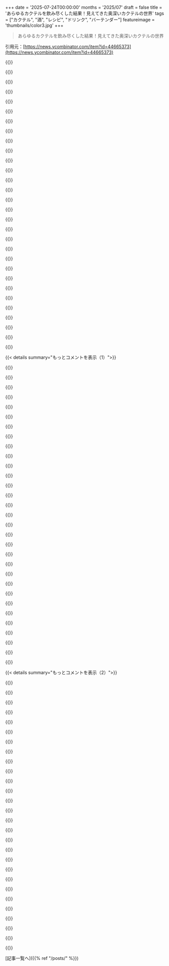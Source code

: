 +++
date = '2025-07-24T00:00:00'
months = '2025/07'
draft = false
title = 'あらゆるカクテルを飲み尽くした結果！見えてきた奥深いカクテルの世界'
tags = ["カクテル", "酒", "レシピ", "ドリンク", "バーテンダー"]
featureimage = 'thumbnails/color3.jpg'
+++

> あらゆるカクテルを飲み尽くした結果！見えてきた奥深いカクテルの世界

引用元：[https://news.ycombinator.com/item?id=44665373](https://news.ycombinator.com/item?id=44665373)




{{<matomeQuote body="カクテルに興味あるなら、Cocktails with Sudermanが超おすすめ！<br>初期の投稿は無料で、カクテルの構造や仕組みが学べるよ。<br>サワー系カクテルの基本的な配合を理解すれば、材料を変えるだけで色々なカクテルが作れるって。<br>例としてはダイキリ、ウイスキーサワー、マルガリータとかね。<br>あと、材料の品質や銘柄もめっちゃ大事だよ。古くなったベルモットやボトルライムジュースはNG。https://cocktailswithsuderman.substack.com/" userName="antognini" createdAt="2025/07/24 02:51:29" color="#45d325">}}




{{<matomeQuote body="二つ目のアドバイスは、「氷、氷、氷！」<br>バーテンダーが大量の氷を使うのには理由があるんだ。<br>家でモヒート作る時に氷を少ししか入れないと、ソーダが多すぎたり、ぬるすぎたり、味が薄まったりしちゃうから気をつけて！" userName="matsemann" createdAt="2025/07/24 07:16:05" color="#ff5c5c">}}




{{<matomeQuote body="「バーテンダーは大量の氷を使う。それには理由があるんだ」って言うけど、金、金、金！" userName="Avalaxy" createdAt="2025/07/24 08:00:35" color="">}}




{{<matomeQuote body="へへ。でも僕の地元ノルウェーだと、カクテルには4cl（編集：40clと間違えちゃった、へへ）のリキュールしか使っちゃダメなんだ（国際的に認められたカクテルは例外だけど）。だから、氷を減らしても結局リキュールの量は増えないし、ソーダ水が増えて味が薄まるだけだよ。" userName="matsemann" createdAt="2025/07/24 08:06:10" color="">}}




{{<matomeQuote body="ノルウェーでは国際的に認められたカクテルが人気なんだね。<br>友達の結婚式でノルウェーに行った時、みんなに最大量の酒を持ってくるよう言われたのを思い出すよ。<br>あのバカ高い酒屋の値段を見て納得したね。「ワインモノポリー」とか言って、銀行より警備が厳しかったりするし。<br>君たち、エタノールと特別な関係があるんだね。" userName="jansan" createdAt="2025/07/24 09:05:44" color="#ff5733">}}




{{<matomeQuote body="うん、厳しいルールだよ。<br>でもワインモノポリーは素晴らしいし、かなり愛されてるんだ。<br>高価なワインやリキュールだと、アルコール税が全体価格に占める割合が少ないから、実際には手頃な値段なんだよ。<br>大量に仕入れるから良い価格で仕入れられるし、品揃えも最高！<br>デンマークなんかだと店ごとに品揃えが限られてるけど、ここではどこでもなんでもあるんだ。" userName="matsemann" createdAt="2025/07/24 09:30:40" color="#785bff">}}




{{<matomeQuote body="ワインモノポリーについての2つの気づきだよ。<br>最初は「独占なの？！」って驚いて、それから「しかもそれ、好きなんだ？！」ってなるんだよね。" userName="elygre" createdAt="2025/07/24 09:43:08" color="">}}




{{<matomeQuote body="カクテルについての僕の経験則はね、質の悪いベースリキュールの味を隠すために作られたんだってこと。<br>だから、それを使うべきなんだ。<br>最高のオールドファッションドは、Jim Beam White Labelから生まれるよ。<br>シロップやビターズがたくさん入ってるから、本当に強い薬っぽいスモーキーなウイスキーじゃない限り、高級酒の繊細な風味はあまり感じられないはず。<br>もし複雑さを加えたいなら、もっと複雑なシロップを作ればいいんだ。" userName="ReptileMan" createdAt="2025/07/24 06:29:37" color="#ff5c5c">}}




{{<matomeQuote body="40 clのリキュールだって？ノルウェーの飲兵衛たち、安らかに眠れ！<br>（追記：誤植で、たぶん4 cl = 40 ml = 約1.35 fl ozだよ）" userName="Barbing" createdAt="2025/07/24 08:35:10" color="">}}




{{<matomeQuote body="アルコール消費量が多すぎる問題を解決するための国営の独占企業で、必ずしも利益目的じゃないんだ。全員が気に入ってるわけじゃないだろうけどね。https://en.wikipedia.org/wiki/Vinmonopolet" userName="jenadine" createdAt="2025/07/24 10:33:24" color="#45d325">}}




{{<matomeQuote body="スウェーデンみたいに、急に飲みたくなっても店が開いてないと文句言う奴もいるけど、適度に飲んで珍しい酒を楽しみたい人には良いシステムだね。レバノンの Ksarak とか50ユーロで手に入るし。個人的な輸入は手間がかかるけど、ドイツからの安酒の大規模輸入は簡単で、独占店より安いよ。独占をなくしたらロシアやブルガリアみたいに質の悪い酒ばかりになるだろうから、今のままで良いと思うな。" userName="cess11" createdAt="2025/07/24 12:17:15" color="#38d3d3">}}




{{<matomeQuote body="ノルウェーは酒がめちゃくちゃ高いよ。大酒飲みには向かない場所だね。" userName="SOLAR_FIELDS" createdAt="2025/07/24 12:34:42" color="">}}




{{<matomeQuote body="ちょっと文句も言わせてよ。うちの近くの Systembolaget、土曜は15時に閉まるんだぜ？勘弁してくれよ。でも、そこで買うのはかなりお得なんだ。品揃えも良いし、ビールとワインの税金が安いから、定額のマークアップで高級ワインとかがすごく手頃に買えるんだよね。" userName="SOLAR_FIELDS" createdAt="2025/07/24 12:38:27" color="#ff5733">}}




{{<matomeQuote body="俺の住んでるところだと14時に閉まるんだけど、別に困ったことはないな。急に飲みたくなっても、家にあるものか、どこでも買える「庶民のビール」（アルコール度数2.8か3.5%のやつ）を買えばいいし。これは「緊急ロケット」って呼ばれることもあるんだ。あと、俺の地域では違法なウォッカも自家製の合法ビールも簡単に見つかるんだ。これはスウェーデンの大都市以外ではよくあることで、ドイツやデンマークからのグレーゾーンの輸入がないのを補ってる感じだね。" userName="cess11" createdAt="2025/07/24 19:22:46" color="#785bff">}}




{{<matomeQuote body="40mlってのは適度なダブルショットだよ。どっちにしろ、一杯の飲み物にはそれ以上はいらないな。特に強いリキュールならね！" userName="beAbU" createdAt="2025/07/24 12:02:07" color="">}}




{{<matomeQuote body="俺にとって Systembolaget の一番の魅力は、実はノンアルコールの代替品なんだ。普通の店じゃあのレベルのものは手に入らないからね。脱アルコール Rieseling とか、モレロチェリージュース、サイダーアップルジュースとかさ。" userName="impossiblefork" createdAt="2025/07/25 09:18:08" color="#ff5733">}}




{{<matomeQuote body="カクテルに関しては、筆者のアドバイスは「氷が多すぎる冷たい飲み物の方が、冷たくない飲み物より良い」ってことみたいだね。暗黙のアドバイスは、氷が溶けるより早く飲めってこと（氷がないなら早く楽しめ）。個人的には、家でも外でもこれには同意できるんだけど、ただの気のせいかもしれないね。" userName="wrsh07" createdAt="2025/07/24 13:54:40" color="#38d3d3">}}




{{<matomeQuote body="不人気な意見かもしれないけど、アルコール中毒の発生率が高い地域では、酒とタバコに関してはこれはすごく良いアイデアだと思うな。" userName="OldfieldFund" createdAt="2025/07/24 19:39:02" color="#ff5733">}}




{{<matomeQuote body="Woodford Reserve じゃなかったっけ？オールドファッションドにはJim Beam を使ったことないと思うんだけどな。" userName="kenanfyi" createdAt="2025/07/24 09:28:26" color="#38d3d3">}}




{{<matomeQuote body="ノルウェーでアルコールがめちゃくちゃ高いのは、昔アルコール依存症の人がすごく多かったからなんだって。それを何とかしようとしてるらしいよ。" userName="SOLAR_FIELDS" createdAt="2025/07/24 23:26:37" color="">}}




{{<matomeQuote body="まさにこれ！18年間フード＆ビバレッジ業界で働いてて、今は趣味としてやってる俺から言わせると、Sudermanは酒のSalt Fat Acid Heatって感じ。レシピを覚えるだけじゃなくて、理論とか枠組みを教えてくれるんだ。<br>あと、頼むからその古いベルモットは捨てて、新しいの買って冷蔵庫に入れとけよな。" userName="reverendsteveii" createdAt="2025/07/24 15:21:29" color="#38d3d3">}}




{{<matomeQuote body="酒が高いのは、ありえないくらいの税金と政府が独占販売してるからだよ。それでも「実際は適正価格だ」って真顔で言う奴らがこのスレッドにもいるけど、それ客観的に間違いだからね。" userName="pc86" createdAt="2025/07/24 13:25:26" color="">}}




{{<matomeQuote body="それってどういう意味？ヨーロッパの多くの国や都市では、「アイスラテ」に氷が入ってるなんて聞いたことないけど。" userName="johnisgood" createdAt="2025/07/24 10:04:14" color="">}}




{{<matomeQuote body="氷の大きさが言及されてないのは面白いね。俺は大きい氷が理想だと思うんだ。長く飲み物を冷やしてくれるのに、表面積が小さいから溶けて飲み物を薄めすぎないんだよね。<br>あと、バーテンダーがシェイクドリンクに氷を少なめに入れて、ひたすらシェイクして台無しにするのが本当に嫌なんだよな。そういうバーからは二度とドリンクを注文したくなくなる。" userName="Rooster61" createdAt="2025/07/24 14:59:05" color="#ff5733">}}




{{<matomeQuote body="40mlって1.3オンスだから、ダブルショットにもならないじゃん。ノルウェー人がみんな弱いカクテル飲んでるなんて知らなかったな！" userName="pc86" createdAt="2025/07/24 13:22:11" color="">}}




{{<matomeQuote body="ちゃんとしたバーテンダーなら、氷の量に関係なくちゃんと測るもんだよ。家でカクテル作ってるけど、氷をたっぷり入れると良い結果になるんだ。特にキンキンに冷たいのが好きならね！" userName="pnt12" createdAt="2025/07/24 20:42:06" color="#ff5c5c">}}




{{<matomeQuote body="捨てるのはダメだよ。次に料理するとき、フライパンのデグラッセに使ってみな。" userName="moehm" createdAt="2025/07/24 18:01:54" color="">}}




{{<matomeQuote body="なんか、ショットって20mlだと思ってたんだけど、完全に俺が間違ってたわ。リキュールがシングルショットで、他の部分の量が多いカクテルは、確かにかなり弱いと思う。同意だね。" userName="beAbU" createdAt="2025/07/25 14:00:38" color="">}}




{{<matomeQuote body="うん、それがもう一つの特典なんだ。サービスはだいたいすごく良いし、アドバイスを求めれば、ただ商品がどこにあるかだけじゃなくて、ちゃんとした信頼できる答えがもらえる。<br>普通の利益優先の大量販売とは全然違う経験だよね。<br>もちろん、地元の生産者にとってはデメリットがあるのはすごくよく分かってる。独占販売の棚に置いてもらうのはちょっと大変だし、ラベルには少しでも挑発的なことや広告っぽいことを載せるのはダメ。それに、地元の独占店でしか売らないとしても、ボトルをÖrebroとかの物流拠点に送る費用も価格に含めなきゃいけない。これは確かに面倒だけど、ほとんどの独占店には地元の小規模なクラフトビールや蒸留酒メーカーの商品とかが置いてあるんだよ。<br>俺から見れば、これはまだ開拓されてないビジネスチャンスだと思うね。輸送コストを下げてあげたり、商品デザインで信頼できるアドバイスをして、市場に出るまでの時間を短縮してあげたりすれば、小規模なアルコール生産者からマージンをもらってかなり快適に暮らせるんじゃないかな。" userName="cess11" createdAt="2025/07/25 09:46:57" color="#38d3d3">}}




{{<matomeQuote body="氷はカクテルでマジで重要だよ。ロックアイスはウィスキーとかスコッチに最適で、薄まらずに冷やせるんだ。ミントジュレップみたいに薄めたい時はクラッシュアイスがいいね。カクテルのスタイルと好みに合わせて使い分けるのがポイントだよ。" userName="Wojtkie" createdAt="2025/07/24 21:47:26" color="#45d325">}}




{{< details summary="もっとコメントを表示（1）">}}

{{<matomeQuote body="ぶっちゃけ、そんなに変わらないと思うな。ショットグラスだろうが、氷なしのロックグラスだろうが、シェイカーで混ぜてマティーニグラスに注ごうが、入ってる酒は1.5ozだよ。ミキサーは酒の利益率に比べたらめちゃくちゃ安いから、大した違いはないって。" userName="reverendsteveii" createdAt="2025/07/24 15:23:40" color="">}}




{{<matomeQuote body="カクテル始めたばかりの人に一番言いたいのは、材料の質が重要な時とそうじゃない時を見極めることだよ。砂糖や塩が多いドリンク、みんな酔ってる、タバコ吸ってる場ではほとんど気にしないけど、多くのカクテルでは材料がマジで大きな違いを生むんだ。コスパ最高はCarpano Anticaっていう甘口ベルモット。高いウォッカはマジで価値なし。" userName="owenversteeg" createdAt="2025/07/24 01:21:48" color="#ff5733">}}




{{<matomeQuote body="ちょっとお金出す価値があるものと、そうじゃないもののランキングリストってある？知りたいな。" userName="azhenley" createdAt="2025/07/24 01:38:26" color="#38d3d3">}}




{{<matomeQuote body="カクテル全般のルールを教えるね。<br>・テキーラとラムは大手ブランド避けて。（CuervoとBacardi）。<br>・安価なジンは当たり外れあるけど、Gordon’sはアリ。次がBeefeaterかTanqueray。<br>・テキーラは必ず「100% puro de agave」って書いてあるのを選んでね。<br>・「straight bourbon」って書いてあれば大体大丈夫。<br>・スコッチはシングルモルト（最高）かブレンデッドモルト（許容範囲）。ミキサーにはBank NoteかFamous Grouse。Johnny WalkerとかDewarsの下位は避けて。<br>・ウォッカはポーランドブランド（Sobieski, Luksusowa）がコスパいいみたい。<br>・ライは「bottled in bond」を探して。カナダ産ライは気をつけろ。<br>・ラムはマジで難しい。Hamilton pot still、Rum Bar、Wray and Nephew、Doctor Bird、Smith and Crossはファンキー系。Plantation 3 starはクリーン系。<br>・柑橘ジュース（レモン／ライム／オレンジ）は必ず自分で絞ってね。オレンジは直前、レモン／ライムは数時間前でもOK。<br>・Rose’sはどれもスキップしてね。<br>・Angosturaは万能ビターズ。Regan’s Orange bittersもあれば完璧。色々試したから、質問あったら何でも聞いてね。" userName="yojo" createdAt="2025/07/24 02:14:31" color="#ff5733">}}




{{<matomeQuote body="高級ウォッカはミキシングには確かに向かないね。でも、ストレートで飲むなら、いいウォッカの繊細な複雑さはマジで良い感じだよ。" userName="bryanlarsen" createdAt="2025/07/24 01:44:44" color="#ff5733">}}




{{<matomeQuote body="僕のアドバイスは、どんなカクテルにも「氷水」っていう隠れた材料があるってこと。シェイクしたりステアしたりするのは、ただ冷やすだけじゃなくて、希釈もしてるんだ。これを完璧にするのが、良いドリンクと悪いドリンクの大きな違いになるんだよ。<br>前に友達が「良いカクテルを作るのって難しい」って言ってた時、キッチンにあったジンとちょっとフローラルなリキュールで、マティーニの比率でスプーンとグラスだけで混ぜてあげたら、「今まで飲んだ中で最高のカクテルの一つだ！」って言われたんだ。冷たさと希釈のバランスは、複雑なドリンクでもマジで重要だよ。" userName="crystal_revenge" createdAt="2025/07/24 01:56:34" color="#ff5733">}}




{{<matomeQuote body="BelvedereとかChopinを飲んだことない人たちは、ウォッカショットが苦痛な経験じゃなくてもいいってことを、単純に知らないんだろうね。" userName="mgaunard" createdAt="2025/07/24 08:45:28" color="">}}




{{<matomeQuote body="ウォッカについてだけど、Sobieskiは良くないブランドだし、Luksusowaはまあ悪くないけどジャガイモ製だよ。個人的には、小麦製のウォッカが断然好き。スムースだし、口当たりもいいし、二日酔いも少ない気がするんだ。ウォッカの品質なんてどうでもいいって思ってる人は、絶対ウォッカをちゃんと飲んだことがないよ。" userName="d3ckard" createdAt="2025/07/24 09:40:29" color="#ff5c5c">}}




{{<matomeQuote body="一番は、良いマラスキーノチェリーとか、それに類するものが大事だよ。" userName="addaon" createdAt="2025/07/24 01:53:12" color="">}}




{{<matomeQuote body="塩がカクテルを美味しくする魔法の隠し味だよ。ちょこっと加えるだけで酸味や苦味のバランスが取れて、味もわからなくなるくらい不思議だよ。これでたくさんのカクテルを「直してきた」よ。" userName="avanai" createdAt="2025/07/24 02:47:15" color="#45d325">}}




{{<matomeQuote body="カナダとアメリカじゃRyeの意味が違うんだ。カナディアンRyeは最高のもあるし、素晴らしいRye grain whiskeyも作ってる。安易に代用して「美味しくない」なんて言わない方がいいよ。" userName="scosman" createdAt="2025/07/24 02:43:50" color="">}}




{{<matomeQuote body="なぜかVodkaだけはいつも吐き気がして、よく吐いちゃってたんだよね。他の酒じゃ、濃くてもたくさん飲んでも全然そんなことなかった。だから酔いたいならWhiskeyで間違いなしって気づいたよ。違うVodkaなら大丈夫なのかな。" userName="johnisgood" createdAt="2025/07/24 10:11:07" color="">}}




{{<matomeQuote body="いいブランドをいくつかおすすめしてよ、今がチャンスでしょ。" userName="cinntaile" createdAt="2025/07/24 11:00:04" color="">}}




{{<matomeQuote body="Whiskyは次の日に響くことが多いよ。最高級のVodkaは不純物を取り除いて最もクリアな味を目指してる。一方、最高級のWhiskyは逆に不純物（特に木やピート）をたくさん取り込んで複雑な味を出すんだ。" userName="mgaunard" createdAt="2025/07/24 10:18:59" color="#38d3d3">}}




{{<matomeQuote body="Anticaは好きだよ。でも、個人的にはSweet Vermouthってかなり種類によって違うと思うんだ。カクテルによって選び分けたいくらいだよ。" userName="djoldman" createdAt="2025/07/24 02:02:10" color="">}}




{{<matomeQuote body="これに付け加えるけど、Simple Syrupなんて買う必要ないよ！マグカップに入れて電子レンジで30秒で作れるし、冷蔵庫でしばらく持つんだ。<br>唯一の例外はパイナップルジュースで、これは缶で買うべき。空気に触れると全然持たないからね。" userName="mNovak" createdAt="2025/07/24 02:36:45" color="#ff5733">}}




{{<matomeQuote body="多くのCanadian Ryeは穀物アルコールを大量に使ってるよ。もし適当に選んだら（US市場だと）美味しくない可能性が高いね。素晴らしいCanadian Ryeもたくさんあるけど、カクテル初心者には地元の酒屋で見つけるのは難しいかも。Lot 40やAlberta Dark Horse/Dark Batchは高評価だよ。" userName="yojo" createdAt="2025/07/24 03:01:16" color="#785bff">}}




{{<matomeQuote body="Anticaは個人的にかなり個性的だよ。美味しいけどバニラの風味が強くて、何にでも合うわけじゃない。正直、Martini and Rossiで十分だし、自分の好みがわかるまでは無理にステップアップしなくていいと思うよ。" userName="yojo" createdAt="2025/07/24 02:21:27" color="">}}




{{<matomeQuote body="Kettle Oneより高いVodkaを買う必要なんてないよ。Whiskyみたいに複雑なものじゃなくて、すごくシンプルなラボでの工程なんだからさ。" userName="miketery" createdAt="2025/07/24 01:49:14" color="">}}




{{<matomeQuote body="マンハッタンにはAmarena Fabbriチェリーが最高！普通のMaraschinoよりも断然良いよ。" userName="technothrasher" createdAt="2025/07/24 02:09:39" color="#ff33a1">}}




{{<matomeQuote body="良いMaraschinoは高いけど、それだけの価値があるし、シロップもめちゃくちゃ美味しいよ。" userName="terribleperson" createdAt="2025/07/24 01:55:19" color="#ff5733">}}




{{<matomeQuote body="俺はWhiskeyで二日酔いになったことないな、あくまで個人的な経験だけど。" userName="johnisgood" createdAt="2025/07/24 12:05:44" color="">}}




{{<matomeQuote body="適当なボトル選んでたらどの酒も楽しめないよ。Tequila、Rum、American Whiskeyとか、人気銘柄は正直微妙。記事はCanadian Whiskeyをdisってるけど、ちゃんと理解してないみたいだね。挙げられてるCanadian Whiskeyは良いし、USのRyeの定義にも合う。Canadian Ryeはもっと幅広いし、良いものがたくさんあるよ。変な使い方して酒のせいにするなよ。" userName="scosman" createdAt="2025/07/24 11:27:40" color="#ff33a1">}}




{{<matomeQuote body="NegroniはAnticaで作るとRossiとは全然違う。Anticaの方が味が奥深いし、Rossiは甘すぎるんだ。Ginは一番安いのでいいよ。俺たちはAldiのPBをよく使う。Campariはもうこれしかないって感じだね。" userName="jen729w" createdAt="2025/07/24 07:06:19" color="#ff33a1">}}




{{<matomeQuote body="ウォッカの大きな違いは穀物ベースとジャガイモベースだね。俺はRyeベースのVodkaが好き。ほのかな甘みとちょっとオイリーな口当たりがある。いつもはSobieskiを選んでるよ。" userName="FuriouslyAdrift" createdAt="2025/07/24 15:57:36" color="#45d325">}}




{{<matomeQuote body="俺の定番VodkaはAbsolutだよ。ポーランドでも手に入りやすいし品質も良い。ポーランドのブランドだと黒のŻubrówka、Ostoya、Chopinが良いね。<br>普通のŻubrówkaもいいけど、あれはニュートラルじゃないからApple Juiceと合わせるのがおすすめ。Belvedereは高級ブランドだね。" userName="d3ckard" createdAt="2025/07/24 17:15:20" color="#ff5c5c">}}




{{<matomeQuote body="これってダブルブラインドテストで証明されてるの？" userName="Barbing" createdAt="2025/07/24 08:41:52" color="">}}




{{<matomeQuote body="Chopin（ウォッカ）が最近20ドルで買えるようになって、すごく良い感じ！数年前の値段下落が定着してるから、手軽に楽しめるようになったね。" userName="kingnothing" createdAt="2025/07/24 14:38:32" color="">}}




{{<matomeQuote body="ラムは難しいって俺も記事で書いたよ。テキーラは100% Puro De Agaveって書いてあれば大丈夫。バーボンやストレートライは品質保証があるから失敗しにくいよ。でもカナディアンライは気をつけて！カクテルにはあまり使われないし、変な添加物があるかも。もしカナディアンライの良いレシピがあれば教えてほしいな。" userName="yojo" createdAt="2025/07/24 13:38:08" color="#45d325">}}




{{<matomeQuote body="ウイスキーって本当に種類が多いよね。アメリカンとかアイリッシュだけでもすごく多様だよ。あと、二日酔いの感じ方も人それぞれだよね。俺は年を取るとウイスキーや赤ワインが翌日に響くようになってきたな。" userName="mgaunard" createdAt="2025/07/24 13:37:14" color="">}}

{{</details>}}




{{< details summary="もっとコメントを表示（2）">}}

{{<matomeQuote body="記事の冒頭にある警告に感動したよ！俺もアルコール依存症を乗り越えたから、ああいう配慮はすごく珍しくてありがたいね。あと、「世界一のバー」の写真がすごくボロボロで、いかにもバーテンダーが好む店って感じで最高だった！" userName="alex-moon" createdAt="2025/07/24 08:14:51" color="#ff33a1">}}




{{<matomeQuote body="あの「汚い」バーはEast Londonらしい美学だよな。昔は怪しかったけど、今はHipsterな感じさ。記事で触れられてるBar AmericainはPicadillyの中心にあって、豪華で素晴らしいよ。隣のbrasserie Zedelも意外と安くておすすめ！" userName="dcminter" createdAt="2025/07/24 09:11:35" color="#45d325">}}




{{<matomeQuote body="Satan’s WhiskersはBar Americainと同じくらい高いんじゃないかな。俺、カクテルはあまり飲まないけど、Bar AmericainはLondon中心部で一番好きだよ。Connaughtも特別の日にいいけど、すごく豪華で高いよ。" userName="NoboruWataya" createdAt="2025/07/24 10:52:55" color="#ff5733">}}




{{<matomeQuote body="俺、半年間Jack Roseを頼んでたけど、知ってたバーテンダーは一人だけだったよ。The Cocktail Bibleって言われる本で知ったんだけど、Hemingwayが1920年代にParisで飲んでたカクテルらしい。今じゃ珍しいけど、結構美味しいんだ。Applejackが手に入りにくいけど、Calvadosとかでも試す価値あるよ。<br>https://en.wikipedia.org/wiki/Jack_Rose_(cocktail)<br>https://en.wikipedia.org/wiki/The_Fine_Art_of_Mixing_Drinks" userName="dguest" createdAt="2025/07/24 08:02:15" color="#ff33a1">}}




{{<matomeQuote body="Jack Rose、俺も好きだよ。でも、良いApplejackを見つけるのが本当に難しいんだ。Laird’s Apple Brandyってのを買ってみたけど、ひどくて捨てちゃったよ。Jack Roseは元々すごくAmericanな飲み物だったのに、良いApplejackが全然見つからなくて困るね。" userName="tristor" createdAt="2025/07/24 16:05:22" color="">}}




{{<matomeQuote body="Jack RoseのFrench Wikipedia記事にはApplejackじゃなくてCalvadosが載ってるんだよ。Lost Generationが何を飲んでたか謎だけど、French版も同じくらい良いのかもな。<br>https://fr.wikipedia.org/wiki/Jack_Rose_(cocktail)<br>https://en.wikipedia.org/wiki/Calvados" userName="dguest" createdAt="2025/07/24 16:20:30" color="#ff5733">}}




{{<matomeQuote body="CalvadosやFrench pear BrandyでJack Roseを作ったことあるよ。でもCalvadosとApplejackはちょっと違うんだ。Applejackは食べるリンゴで作られてたからもっと甘くて、そのまま飲むのが多かったらしいね。Bourbonが流行ってから、Applejackはほとんど見かけなくなったんだ。" userName="tristor" createdAt="2025/07/24 16:35:42" color="#38d3d3">}}




{{<matomeQuote body="Jack Roseが本当にお気に入りなんだ！99 Red Balloonsもすごくいいよね。" userName="Balgair" createdAt="2025/07/24 13:47:41" color="">}}




{{<matomeQuote body="すごく楽しくて面白い記事だったよ。ソフトウェアの仕事を辞めてフードライターになるのは勧めないけど、OPが目標を追いかけるなら、もっと彼の文章が読みたいね。" userName="jamestimmins" createdAt="2025/07/24 01:04:06" color="#38d3d3">}}




{{<matomeQuote body="投稿者だよ、本当にありがとう！小さい頃、大人になったらフードクリティックになりたいって言ってたんだよね…" userName="aaaronson" createdAt="2025/07/24 01:36:13" color="#45d325">}}




{{<matomeQuote body="俺もこれ、楽しく読めたよ！ざっと読むつもりだったのに、結局全部読んじゃった。記事へのこだわりがすごく伝わってきて、良い仕事してるね。" userName="gms" createdAt="2025/07/24 01:44:44" color="#ff5733">}}




{{<matomeQuote body="俺もリストのカクテル全部飲んだよ、でも記事で書いてるみたいに、昔はカクテルが少なかったからもっと楽だったけどね。メール送っといたよ！" userName="lenocinor" createdAt="2025/07/28 21:58:12" color="">}}




{{<matomeQuote body="やあ！Gin Basil Smashが珍しい、特殊な材料の列にあるのはなんで？他のカクテルと比べると、かなり基本的な気がするんだけど。" userName="pragmatick" createdAt="2025/07/24 05:05:37" color="#ff5733">}}




{{<matomeQuote body="単純に、俺の経験だと、USのバーじゃバジルはそんなに置いてないからなんだ（Gin Basil Smashの人気が出れば変わるかもね）。Gin Basil Smashがメニューにあるバーを見つけるのに、わざわざ手間をかけたんだよ、試した数軒にはバジルがなかったからさ。" userName="aaaronson" createdAt="2025/07/24 13:14:15" color="#ff5733">}}




{{<matomeQuote body="20年も経つと、本当にヤギ飼いかフードクリティックとかライターとかになりたいって思うようになるもんだよな。それで、もっと早くこれに気づく幸せな人たちもいるんだ。" userName="justsomehnguy" createdAt="2025/07/24 10:53:19" color="">}}




{{<matomeQuote body="俺は自由時間の全てを木工に費やしてるんだ。ありがたいことに、趣味の力に気づくのに10年しかかからなかったよ。" userName="jamestimmins" createdAt="2025/07/24 18:42:31" color="">}}




{{<matomeQuote body="ソフトウェア業界からアルコール飲料の世界へ転身したのって、彼が初めてじゃないんだぜ。<br>https://en.wikipedia.org/wiki/Matt_Pietrek" userName="userbinator" createdAt="2025/07/24 03:11:08" color="#45d325">}}




{{<matomeQuote body="jwzも入るって議論の余地あるね。" userName="gpderetta" createdAt="2025/07/24 09:34:16" color="">}}




{{<matomeQuote body="このリストを全部制覇したいなら、アプリ作ったよ！<br>https://cocktail-checkered-log.lovable.app/<br>俺は102種類中68種類クリア！" userName="rbranson" createdAt="2025/07/24 00:45:36" color="#785bff">}}




{{<matomeQuote body="いいね！俺は75/102だって。聞いたことないカクテルもあるね。" userName="tristor" createdAt="2025/07/24 16:07:54" color="">}}




{{<matomeQuote body="やった！俺は27種類！自称カクテル通だと思ってたのに！" userName="pnt12" createdAt="2025/07/24 22:11:43" color="">}}




{{<matomeQuote body="これって、別のページ行っても状態は保存されるの？" userName="vincefutr23" createdAt="2025/07/24 01:23:20" color="">}}




{{<matomeQuote body="うん、サイトはチェックしたカクテルをLocal Storageに保存してるみたいだよ。ブラウザの検証ツールで確認できるし（Firefoxなら「Inspect」＞「Storage」＞「Local Storage」に「cocktail-tracker」ってキーがあるよ）。閉じたり開いたりしても大丈夫だったよ（もちろんローカルだけね、incognitoタブとかはダメだけど）。" userName="imrehg" createdAt="2025/07/24 01:31:20" color="#785bff">}}




{{<matomeQuote body="「その年の前期、飲料管理の授業を取ったんだけど、表向きはバーの経営についてだったけど、みんなテイスティングがあるから受けてるってのは公然の秘密だった」。アメリカの大学って、こんなに幅広い科目が一般的なの？それとも筆者は特別な大学に行ったのかな？" userName="maest" createdAt="2025/07/24 01:34:37" color="#ff5733">}}




{{<matomeQuote body="めちゃくちゃ大きい大学だと、本当にいろんなプログラムや授業があるよ。例えば、ここ（https://classes.osu.edu/#/?q=intro&client=class-search-ui&ca...）で「intro」って検索すると3500個も授業が出てくるんだ！「Introduction to the Army and Critical Thinking」から「Introductory Meat Science」まで、多様性がすごいよ。この幅広さはアメリカの超大規模大学では一般的だね。" userName="ordersofmag" createdAt="2025/07/24 01:40:03" color="#38d3d3">}}




{{<matomeQuote body="ああ、でもはっきり言うと、授業自体は約1500くらいだよ。3000っていうのは、多くの授業が複数のコンポーネントや実習とかがあるから。さらに、同じ授業でも特定の資格がある学生専用とかで席が限られてる場合もあるから、実際の科目の数は400～600くらいに見えるかな。それでもすごいけど、3500種類もの「入門」科目があるのはさすがに多すぎだよね。" userName="hattmall" createdAt="2025/07/24 03:43:35" color="#45d325">}}




{{<matomeQuote body="余談だけど、オハイオ州にいるなら、OSUのAnimal Science labで大学の教育農場で育てた肉をすごく安く売ってるよ！<br>https://ansci.osu.edu/about-us/facilities/sales<br>あと、大学ではRifleryとTable Tennisの授業が楽しかったな。" userName="mNovak" createdAt="2025/07/24 03:53:22" color="#38d3d3">}}

{{</details>}}



[記事一覧へ]({{% ref "/posts/" %}})
